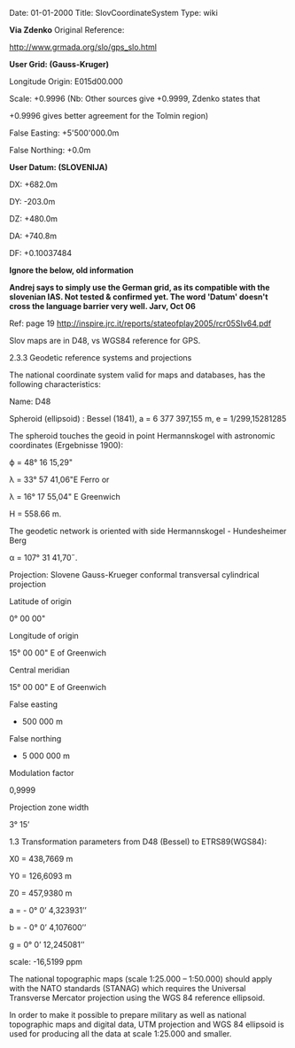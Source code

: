 Date: 01-01-2000
Title: SlovCoordinateSystem
Type: wiki



**Via Zdenko** Original Reference:

<http://www.grmada.org/slo/gps_slo.html>

**User Grid: (Gauss-Kruger)**

Longitude Origin: E015d00.000

Scale: +0.9996 (Nb: Other sources give +0.9999, Zdenko states that

+0.9996 gives better agreement for the Tolmin region)

False Easting: +5'500'000.0m

False Northing: +0.0m

**User Datum: (SLOVENIJA)**

DX: +682.0m

DY: -203.0m

DZ: +480.0m

DA: +740.8m

DF: +0.10037484

**Ignore the below, old information**

**Andrej says to simply use the German grid, as its compatible with the
slovenian IAS. Not tested & confirmed yet. The word 'Datum' doesn't
cross the language barrier very well. Jarv, Oct 06**

Ref: page 19
<http://inspire.jrc.it/reports/stateofplay2005/rcr05SIv64.pdf>

Slov maps are in D48, vs WGS84 reference for GPS.

2.3.3 Geodetic reference systems and projections

The national coordinate system valid for maps and databases, has the
following characteristics:

Name: D48

Spheroid (ellipsoid) : Bessel (1841), a = 6 377 397,155 m, e =
1/299,15281285

The spheroid touches the geoid in point Hermannskogel with astronomic
coordinates (Ergebnisse 1900):

ϕ = 48° 16 15,29"

λ = 33° 57 41,06"E Ferro or

λ = 16° 17 55,04" E Greenwich

H = 558.66 m.

The geodetic network is oriented with side Hermannskogel - Hundesheimer
Berg

α = 107° 31 41,70˝.

Projection: Slovene Gauss-Krueger conformal transversal cylindrical
projection

Latitude of origin

0° 00 00"

Longitude of origin

15° 00 00" E of Greenwich

Central meridian

15° 00 00" E of Greenwich

False easting

+ 500 000 m

False northing

- 5 000 000 m

Modulation factor

0,9999

Projection zone width

3° 15’

1.3 Transformation parameters from D48 (Bessel) to ETRS89(WGS84):

X0 = 438,7669 m

Y0 = 126,6093 m

Z0 = 457,9380 m

a = - 0° 0’ 4,323931’’

b = - 0° 0’ 4,107600’’

g = 0° 0’ 12,245081’’

scale: -16,5199 ppm

The national topographic maps (scale 1:25.000 – 1:50.000) should apply
with the NATO standards (STANAG) which requires the Universal Transverse
Mercator projection using the WGS 84 reference ellipsoid.

In order to make it possible to prepare military as well as national
topographic maps and digital data, UTM projection and WGS 84 ellipsoid
is used for producing all the data at scale 1:25.000 and smaller.
